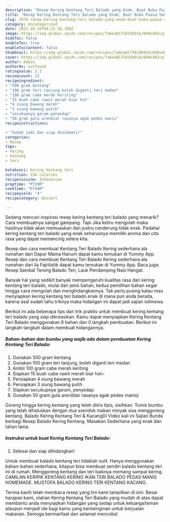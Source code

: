 ```yaml
---
description: "Resep Kering Kentang Teri Balado yang Enak, Buat Buka Puasa Sempurna"
title: "Resep Kering Kentang Teri Balado yang Enak, Buat Buka Puasa Sempurna"
slug: 2074-resep-kering-kentang-teri-balado-yang-enak-buat-buka-puasa-sempurna
category: Uncategorized
date: 2022-10-16T04:21:16.189Z
image: https://img-global.cpcdn.com/recipes/7a6ea0175810b91b/680x482cq70/kering-kentang-teri-balado-foto-resep-utama.jpg
hideToc: false
enableToc: true
enableTocContent: false
thumbnail: https://img-global.cpcdn.com/recipes/7a6ea0175810b91b/680x482cq70/kering-kentang-teri-balado-foto-resep-utama.jpg
cover: https://img-global.cpcdn.com/recipes/7a6ea0175810b91b/680x482cq70/kering-kentang-teri-balado-foto-resep-utama.jpg
author: Admin
authorAv: notfound
ratingvalue: 3.3
reviewcount: 23
recipeingredient:
- "500 gram kentang"
- "100 gram teri tanjung boleh diganti teri medan"
- "100 gram cabe merah keriting"
- "15 buah cabe rawit merah biar hot"
- "4 siung bawang merah"
- "3 siung bawang putih"
- "secukupnya garam penyedap"
- "50 gram gula arenbiar rasanya agak pedes manis"
recipeinstructions:

- "Sudah jadi dan siap dinikmati!"
categories:
- Resep
tags:
- kering
- kentang
- teri

katakunci: kering kentang teri 
nutrition: 234 calories
recipecuisine: Indonesian
preptime: "PT19M"
cooktime: "PT44M"
recipeyield: "4"
recipecategory: Dessert

---
```



Sedang mencari inspirasi resep kering kentang teri balado yang menarik? Cara membuatnya sangat gampang. Tapi Jika keliru mengolah maka hasilnya tidak akan memuaskan dan justru cenderung tidak enak. Padahal kering kentang teri balado yang enak seharusnya memiliki aroma dan cita rasa yang dapat memancing selera kita.


Resep dan cara membuat Kentang Teri Balado Kering sederhana ala rumahan dari Dapur Mama Hanum dapat kamu temukan di Yummy App. Resep dan cara membuat Kentang Teri Balado Kering sederhana ala rumahan dari ila Fajrilistik dapat kamu temukan di Yummy App. Baca juga: Resep Sambal Terong Balado Teri, Lauk Pendamping Nasi Hangat.

Banyak hal yang sedikit banyak mempengaruhi kualitas rasa dari kering kentang teri balado, mulai dari jenis bahan, kedua pemilihan bahan segar hingga cara mengolah dan menghidangkannya. Tak perlu pusing kalau mau menyiapkan kering kentang teri balado enak di mana pun anda berada, karena asal sudah tahu triknya maka hidangan ini dapat jadi sajian istimewa.


Berikut ini ada beberapa tips dan trik praktis untuk membuat kering kentang teri balado yang siap dikreasikan. Kamu dapat menyiapkan Kering Kentang Teri Balado menggunakan 8 bahan dan 0 langkah pembuatan. Berikut ini langkah-langkah dalam membuat hidangannya.

<!--inarticleads1-->

##### Bahan-bahan dan bumbu yang wajib ada dalam pembuatan Kering Kentang Teri Balado:

1. Gunakan 500 gram kentang
1. Gunakan 100 gram teri tanjung, boleh diganti teri medan
1. Ambil 100 gram cabe merah keriting
1. Siapkan 15 buah cabe rawit merah biar hot~
1. Persiapkan 4 siung bawang merah
1. Persiapkan 3 siung bawang putih
1. Siapkan secukupnya garam, penyedap
1. Gunakan 50 gram gula aren(biar rasanya agak pedes manis)


Goreng hingga kering kentang yang telah diiris tipis, sisihkan. Tumis bumbu yang telah dihaluskan dengan dua ssendok makan minyak sisa menggoreng kentang. Balado Kering Kentang Teri &amp; KacangDi Video kali ini Sajian Bunda berbagi Resep Balado Kering Kentang. Masakan Sederhana yang enak dan tahan lama. 

<!--inarticleads2-->

##### Instruksi untuk buat Kering Kentang Teri Balado:


1. Selesai dan siap dihidangkan!

Untuk membuat balado kentang teri tidaklah sulit. Hanya menggunakan bahan-bahan sederhana, kitapun bisa membuat sendiri balado kentang teri ini di rumah. Menggoreng kentang dan teri baiknya memang sampai kering. CAMILAN KERIPIK KENTANG KERING IKAN TERI BALADO PEDAS MANIS HOMEMADE. MUSTOFA BALADO KERING TERI KENTANG KACANG. 

Terima kasih telah membaca resep yang tim kami tampilkan di sini. Besar harapan kami, olahan Kering Kentang Teri Balado yang mudah di atas dapat membantu anda menyiapkan hidangan yang sedap untuk keluarga/teman ataupun menjadi ide bagi kamu yang berkeinginan untuk berjualan makanan. Semoga bermanfaat dan selamat mencoba!
